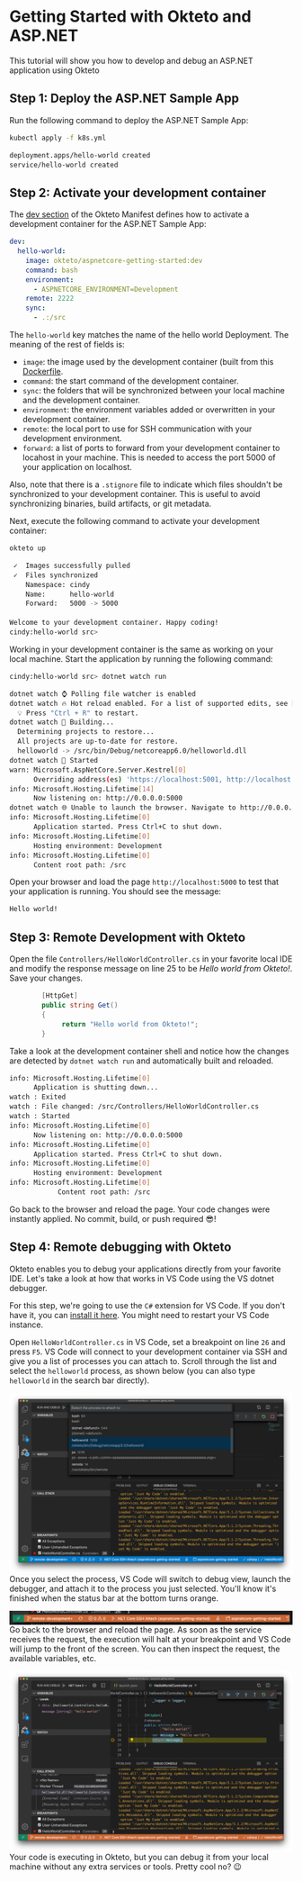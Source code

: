# Getting Started with Okteto and ASP.NET

This tutorial will show you how to develop and debug an ASP.NET application using Okteto

## Step 1: Deploy the ASP.NET Sample App

Run the following command to deploy the ASP.NET Sample App:

```bash
kubectl apply -f k8s.yml
```

```bash
deployment.apps/hello-world created
service/hello-world created
```

## Step 2: Activate your development container

The [dev section](https://www.okteto.com/docs/reference/okteto-manifest/#dev-object-optional) of the Okteto Manifest defines how to activate a development container for the ASP.NET Sample App:

```yaml
dev:
  hello-world:
    image: okteto/aspnetcore-getting-started:dev
    command: bash
    environment:
      - ASPNETCORE_ENVIRONMENT=Development
    remote: 2222
    sync: 
      - .:/src
```

The `hello-world` key matches the name of the hello world Deployment. The meaning of the rest of fields is:

- `image`: the image used by the development container (built from this [Dockerfile](Dockerfile).
- `command`: the start command of the development container.
- `sync`: the folders that will be synchronized between your local machine and the development container.
- `environment`: the environment variables added or overwritten in your development container.
- `remote`: the local port to use for SSH communication with your development environment.
- `forward`: a list of ports to forward from your development container to locahost in your machine. This is needed to access the port 5000 of your application on localhost.

Also, note that there is a `.stignore` file to indicate which files shouldn't be synchronized to your development container.
This is useful to avoid synchronizing binaries, build artifacts, or git metadata.

Next, execute the following command to activate your development container:

```bash
okteto up
```

```bash
 ✓  Images successfully pulled
 ✓  Files synchronized
    Namespace: cindy
    Name:      hello-world
    Forward:   5000 -> 5000

Welcome to your development container. Happy coding!
cindy:hello-world src>
```

Working in your development container is the same as working on your local machine.
Start the application by running the following command:

```bash
cindy:hello-world src> dotnet watch run
```

```bash
dotnet watch ⌚ Polling file watcher is enabled
dotnet watch 🔥 Hot reload enabled. For a list of supported edits, see https://aka.ms/dotnet/hot-reload.
  💡 Press "Ctrl + R" to restart.
dotnet watch 🔧 Building...
  Determining projects to restore...
  All projects are up-to-date for restore.
  helloworld -> /src/bin/Debug/netcoreapp6.0/helloworld.dll
dotnet watch 🚀 Started
warn: Microsoft.AspNetCore.Server.Kestrel[0]
      Overriding address(es) 'https://localhost:5001, http://localhost:5000'. Binding to endpoints defined via IConfiguration and/or UseKestrel() instead.
info: Microsoft.Hosting.Lifetime[14]
      Now listening on: http://0.0.0.0:5000
dotnet watch 🌐 Unable to launch the browser. Navigate to http://0.0.0.0:5000
info: Microsoft.Hosting.Lifetime[0]
      Application started. Press Ctrl+C to shut down.
info: Microsoft.Hosting.Lifetime[0]
      Hosting environment: Development
info: Microsoft.Hosting.Lifetime[0]
      Content root path: /src
```

Open your browser and load the page `http://localhost:5000` to test that your application is running.
You should see the message:

```bash
Hello world!
```

## Step 3: Remote Development with Okteto

Open the file `Controllers/HelloWorldController.cs` in your favorite local IDE and modify the response message on line 25 to be _Hello world from Okteto!_. Save your changes.

```csharp
        [HttpGet]
        public string Get()
        {
             return "Hello world from Okteto!";
        }
```

Take a look at the development container shell and notice how the changes are detected by `dotnet watch run` and automatically built and reloaded.

```bash
info: Microsoft.Hosting.Lifetime[0]
      Application is shutting down...
watch : Exited
watch : File changed: /src/Controllers/HelloWorldController.cs
watch : Started
info: Microsoft.Hosting.Lifetime[0]
      Now listening on: http://0.0.0.0:5000
info: Microsoft.Hosting.Lifetime[0]
      Application started. Press Ctrl+C to shut down.
info: Microsoft.Hosting.Lifetime[0]
      Hosting environment: Development
info: Microsoft.Hosting.Lifetime[0]
            Content root path: /src
```

Go back to the browser and reload the page. Your code changes were instantly applied. No commit, build, or push required 😎!

## Step 4: Remote debugging with Okteto

Okteto enables you to debug your applications directly from your favorite IDE. Let's take a look at how that works in VS Code using the VS dotnet debugger.

For this step, we're going to use the `C#` extension for VS Code. If you don't have it, you can [install it here](https://marketplace.visualstudio.com/items?itemName=ms-vscode.csharp#review-details). You might need to restart your VS Code instance.

Open `HelloWorldController.cs` in VS Code, set a breakpoint on line `26` and press `F5`. VS Code will connect to your development container via SSH and give you a list of processes you can attach to. Scroll through the list and select the `helloworld` process, as shown below (you can also type `helloworld` in the search bar directly).

<img align="left" src="images/aspnetcore-attach.png">

Once you select the process, VS Code will switch to debug view, launch the debugger, and attach it to the process you just selected. You'll know it's finished when the status bar at the bottom turns orange.

<img align="left" src="images/aspnetcore-connected.png">

Go back to the browser and reload the page. As soon as the service receives the request, the execution will halt at your breakpoint and VS Code will jump to the front of the screen. You can then inspect the request, the available variables, etc.

<img align="left" src="images/aspnetcore-debug.png">

Your code is executing in Okteto, but you can debug it from your local machine without any extra services or tools. Pretty cool no? 😉
